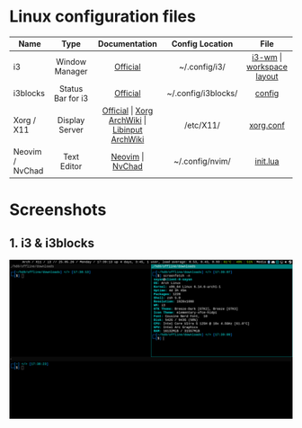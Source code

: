 # Linux configuration files

|Name|Type|Documentation|Config Location|File|
|---|:---:|:---:|:---:|:---:|
|i3|Window Manager|[Official](https://i3wm.org/docs/)|~/.config/i3/|[i3-wm](./i3/config) \| [workspace layout](./i3/layouts/workspace.sh)|
|i3blocks|Status Bar for i3|[Official](https://vivien.github.io/i3blocks/i3blocks.1.html)|~/.config/i3blocks/|[config](./i3blocks/config)|
|Xorg / X11|Display Server|[Official](https://www.x.org/wiki/UserDocumentation/GettingStarted/) \| [Xorg ArchWiki](https://man.archlinux.org/man/xorg.conf.5.en) \| [Libinput ArchWiki](https://man.archlinux.org/man/libinput.4)|/etc/X11/|[xorg.conf](./xorg/xorg.conf)|
|Neovim / NvChad|Text Editor|[Neovim](https://neovim.io/doc/) \| [NvChad](https://nvchad.com/docs/quickstart/install)|~/.config/nvim/|[init.lua](./nvim/init.lua)|

# Screenshots
## 1. i3 & i3blocks
![i3 & i3blocks](./media/i3-i3blocks.png)